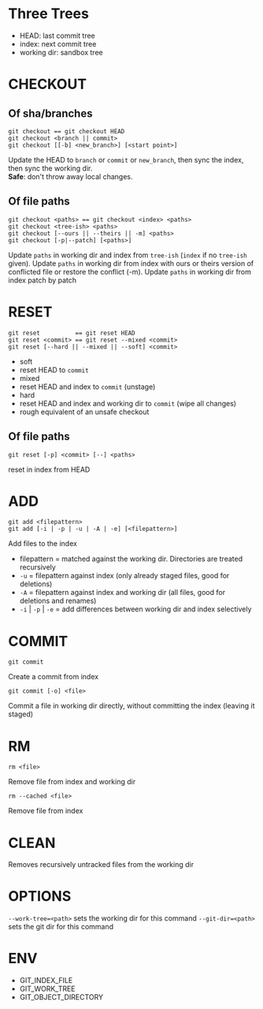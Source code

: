 # Three Trees
* HEAD: last commit tree
* index: next commit tree
* working dir: sandbox tree

# CHECKOUT
## Of sha/branches
```
git checkout == git checkout HEAD
git checkout <branch || commit>
git checkout [[-b] <new_branch>] [<start point>]
```

Update the HEAD to ```branch``` or ```commit``` or ```new_branch```, then sync the index, then
sync the working dir.  
**Safe**: don't throw away local changes.

## Of file paths
```
git checkout <paths> == git checkout <index> <paths>
git checkout <tree-ish> <paths>
git checkout [--ours || --theirs || -m] <paths>
git checkout [-p|--patch] [<paths>]
```

Update ```paths``` in working dir and index from ```tree-ish``` (```index``` if no ```tree-ish``` given).
Update ```paths``` in working dir from index with ours or theirs version of
conflicted file or restore the conflict (-m).
Update ```paths``` in working dir from index patch by patch

# RESET
```
git reset          == git reset HEAD
git reset <commit> == git reset --mixed <commit>
git reset [--hard || --mixed || --soft] <commit>
```

* soft
 * reset HEAD to ```commit```
* mixed
 * reset HEAD and index to ```commit``` (unstage)
* hard
 * reset HEAD and index and working dir to ```commit``` (wipe all changes)
 * rough equivalent of an unsafe checkout

## Of file paths
```
git reset [-p] <commit> [--] <paths>
```
reset <paths> in index from HEAD


# ADD
```
git add <filepattern>
git add [-i | -p | -u | -A | -e] [<filepattern>]
```
Add files to the index
* filepattern  = matched against the working dir. Directories are treated recursively
* ```-u```           = filepattern against index (only already staged files, good for deletions)
* ```-A```           = filepattern against index and working dir (all files, good for deletions and renames)
* ```-i``` | ```-p``` | ```-e``` = add differences between working dir and index selectively


# COMMIT
```
git commit
```
Create a commit from index

```
git commit [-o] <file>
```
Commit a file in working dir directly, without committing the index (leaving it staged)


# RM
```
rm <file>
```

Remove file from index and working dir

```
rm --cached <file>
```
Remove file from index

# CLEAN
Removes recursively untracked files from the working dir


# OPTIONS
```--work-tree=<path>``` sets the working dir for this command
```--git-dir=<path>``` sets the git dir for this command

# ENV
* GIT_INDEX_FILE
* GIT_WORK_TREE
* GIT_OBJECT_DIRECTORY

